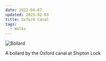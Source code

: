 ```yaml
---
date: 2022-04-07
updated: 2025-02-03
title: Oxford Canal
tags:
  - Walks
---
```


![Bollard](https://live.staticflickr.com/65535/51988695356_fc1e02a98d_h_d.jpg)

A bollard by the Oxford canal at Shipton Lock